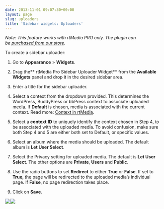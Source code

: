 ```yaml
---
date: 2013-11-01 09:07:30+00:00
layout: page
slug: uploaders
title: 'Sidebar widgets: Uploaders'
---
```


_Note: This feature works with rtMedia PRO only. The plugin can be [purchased from our store](https://rtcamp.com/store/rtmedia-pro/)._

To create a sidebar uploader:



	
  1. Go to **Appearance** > **Widgets**.

	
  2. Drag the** rtMedia Pro Sidebar Uploader Widget** from the **Available Widgets** panel and drop it in the desired sidebar area.

	
  3. Enter a title for the sidebar uploader.

	
  4. Select a context from the dropdown provided. This determines the WordPress, BuddyPress or bbPress context to associate uploaded media. If **Default** is chosen, media is associated with the current context. Read more: [Context in rtMedia](https://rtcamp.com/rtmedia/docs/core-concepts/context/).

	
  5. Select a **context** **ID** to uniquely identify the context chosen in Step 4, to be associated with the uploaded media. To avoid confusion, make sure both Step 4 and 5 are either both set to Default, or specific values.

	
  6. Select an album where the media should be uploaded. The default album is **Let User Select**.

	
  7. Select the Privacy setting for uploaded media. The default is **Let User Select**. The other options are **Private**, **Users** and **Public**.

	
  8. Use the radio buttons to set **Redirect** to either **True** or **False**. If set to **True**, the page will be redirected to the uploaded media’s individual page. If **False**, no page redirection takes place.

	
  9. Click on **Save**.


![](https://rtcamp.com/wp-content/uploads/2013/10/image12.png)![](https://rtcamp.com/wp-content/uploads/2013/11/image5.png)
